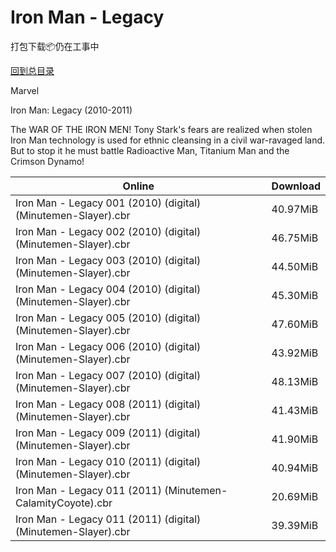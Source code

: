 # Iron Man - Legacy

打包下载📦仍在工事中

[回到总目录](/Catalogs.md)

Marvel

Iron Man: Legacy (2010-2011)

The WAR OF THE IRON MEN! Tony Stark's fears are realized when stolen Iron Man technology is used for ethnic cleansing in a civil war-ravaged land. But to stop it he must battle Radioactive Man, Titanium Man and the Crimson Dynamo! 





Online | Download
--- | ---
Iron Man - Legacy 001 (2010) (digital) (Minutemen-Slayer).cbr | 40.97MiB
Iron Man - Legacy 002 (2010) (digital) (Minutemen-Slayer).cbr | 46.75MiB
Iron Man - Legacy 003 (2010) (digital) (Minutemen-Slayer).cbr | 44.50MiB
Iron Man - Legacy 004 (2010) (digital) (Minutemen-Slayer).cbr | 45.30MiB
Iron Man - Legacy 005 (2010) (digital) (Minutemen-Slayer).cbr | 47.60MiB
Iron Man - Legacy 006 (2010) (digital) (Minutemen-Slayer).cbr | 43.92MiB
Iron Man - Legacy 007 (2010) (digital) (Minutemen-Slayer).cbr | 48.13MiB
Iron Man - Legacy 008 (2011) (digital) (Minutemen-Slayer).cbr | 41.43MiB
Iron Man - Legacy 009 (2011) (digital) (Minutemen-Slayer).cbr | 41.90MiB
Iron Man - Legacy 010 (2011) (digital) (Minutemen-Slayer).cbr | 40.94MiB
Iron Man - Legacy 011 (2011) (Minutemen-CalamityCoyote).cbr | 20.69MiB
Iron Man - Legacy 011 (2011) (digital) (Minutemen-Slayer).cbr | 39.39MiB